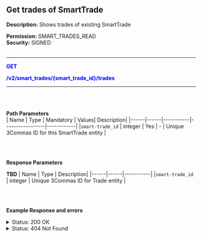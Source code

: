 ## Get trades of SmartTrade<br>

**Description:** Shows trades of existing SmartTrade<br>

**Permission:** SMART_TRADES_READ<br>
**Security:** SIGNED<br>
<br>

----------

<mark style="color:blue;background-color:white" > **GET**

<mark style="color:blue;background-color:white" > **/v2/smart_trades/{smart_trade_id}/trades**

----------

<br>
<br>


**Path Parameters**<br>
| Name | Type |	Mandatory |	Values| Description|
|------|------|-----------|-----------------|------------|
|`smart-trade_id` | integer	| Yes | - | Unique 3Commas ID for this SmartTrade entity |

<br>
<br>

**Response Parameters**<br>

**TBD** 
| Name | Type |	Description|
|------|------|-----------|
|`smart-trade_id` | integer	| Unique 3Commas ID for Trade entity |

<br>
<br>

**Example Response and errors**

<details>
<summary>Status: 200 OK</summary><br>

```json
[
    {
        "id": 1006258046,
        "average_price": "0.107068273092369477911646586345381526",
        "follow_price_type": "ask",
        "initial_amount": "15.0",
        "initial_total": "1.5996",
        "order_price": "0.10664",
        "order_side": "buy",
        "order_type": "limit",
        "pair": "USDT_DOGE",
        "position_percentage": null,
        "realised_amount": "14.94",
        "realised_total": "1.5996",
        "status": "finished",
        "take_profit_percentage": null,
        "trade_purpose": "position",
        "trail_percentage": null,
        "trail_value": null,
        "trailing_enabled": false,
        "trailing_last_price": null,
        "trailing_last_price_updated_at": null,
        "trigger_condition": null,
        "trigger_price": null,
        "trigger_price_percentage": null,
        "trigger_type": "none",
        "created_at": "2024-08-12T16:24:38.384Z",
        "updated_at": "2024-08-12T16:56:10.437Z",
        "realised_percentage": "100.0",
        "initial_price": "0.10664",
        "realised_price": "0.10706",
        "cancelable": false,
        "force_processable": false
    },
    { ...
    },
    {
        "id": 1006258056,
        "average_price": null,
        "follow_price_type": "last",
        "initial_amount": "14.0",
        "initial_total": "1.4182",
        "order_price": null,
        "order_side": "sell",
        "order_type": "market",
        "pair": "USDT_DOGE",
        "position_percentage": "100.0",
        "realised_amount": "0.0",
        "realised_total": null,
        "status": "to_process",
        "take_profit_percentage": null,
        "trade_purpose": "stop_loss",
        "trail_percentage": null,
        "trail_value": null,
        "trailing_enabled": false,
        "trailing_last_price": null,
        "trailing_last_price_updated_at": null,
        "trigger_condition": "less_or_equal",
        "trigger_price": "0.1013",
        "trigger_price_percentage": null,
        "trigger_type": "conditional",
        "created_at": "2024-08-12T16:24:38.461Z",
        "updated_at": "2024-08-12T16:56:10.850Z",
        "realised_percentage": "0.0",
        "initial_price": "0.1013",
        "realised_price": null,
        "cancelable": true,
        "force_processable": true
    }
]
```
</details>

<details>
<summary>Status: 404 Not Found</summary><br>

```json
{
    "error": "Not found",
    "error_description": "Smart Trade not found"
}
```
</details>

